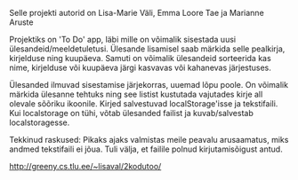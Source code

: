 Selle projekti autorid on Lisa-Marie Väli, Emma Loore Tae ja Marianne Aruste

Projektiks on 'To Do' app, läbi mille on võimalik sisestada uusi ülesandeid/meeldetuletusi. Ülesande lisamisel saab märkida 
selle pealkirja, kirjelduse ning kuupäeva. Samuti on võimalik ülesandeid sorteerida kas nime, kirjelduse või kuupäeva järgi 
kasvavas või kahanevas järjestuses. 

Ülesanded ilmuvad sisestamise järjekorras, uuemad lõpu poole. On võimalik märkida ülesanne tehtuks ning see listist kustutada 
vajutades kirje all olevale sõõriku ikoonile. Kirjed salvestuvad localStorage'isse ja tekstifaili. Kui localstorage on tühi, võtab ülesanded failist ja kuvab/salvestab localstoragesse.

Tekkinud raskused:
Pikaks ajaks valmistas meile peavalu arusaamatus, miks andmed tekstifaili ei jõua. Tuli välja, et failile polnud 
kirjutamisõigust antud.

http://greeny.cs.tlu.ee/~lisaval/2kodutoo/
